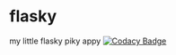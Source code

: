 # flasky
my little flasky piky appy
[![Codacy Badge](https://app.codacy.com/project/badge/Grade/d57185adc9834de28da1f4ef2dbe3a2e)](https://www.codacy.com/manual/slowriding/flasky?utm_source=github.com&amp;utm_medium=referral&amp;utm_content=slowriding/flasky&amp;utm_campaign=Badge_Grade)
